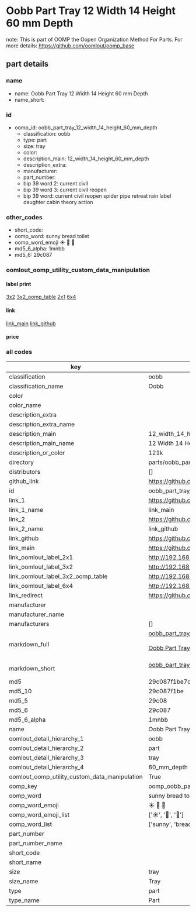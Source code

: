 # Oobb Part Tray 12 Width 14 Height 60 mm Depth  

note: This is part of OOMP the Oopen Organization Method For Parts. For more details: https://github.com/oomlout/oomp_base

##  part details
  







### name
* name: Oobb Part Tray 12 Width 14 Height 60 mm Depth
* name_short: 
### id
* oomp_id: oobb_part_tray_12_width_14_height_60_mm_depth
  * classification: oobb
  * type: part
  * size: tray
  * color: 
  * description_main: 12_width_14_height_60_mm_depth
  * description_extra: 
  * manufacturer: 
  * part_number: 
  * bip 39 word 2: current civil
  * bip 39 word 3: current civil reopen
  * bip 39 word: current civil reopen spider pipe retreat rain label daughter cabin theory action

### other_codes
* short_code: 
* oomp_word: sunny bread toilet
* oomp_word_emoji :sunny: :bread: :toilet:
* md5_6_alpha: 1mnbb
* md5_6: 29c087






### oomlout_oomp_utility_custom_data_manipulation
#### label print
[3x2](http://192.168.1.245:1112/?label=oomp%201mnbb)
[3x2_oomp_table](http://192.168.1.108:1112/?label=oomp%201mnbb)
[2x1](http://192.168.1.242:1112/?label=oomp%201mnbb)
[6x4](http://192.168.1.55:1112/?label=oomp%201mnbb)    

#### link

[link_main](https://github.com/oomlout/oomlout_oomp_version_1_messy/tree/main/parts/oobb_part_tray_12_width_14_height_60_mm_depth) [link_github](https://github.com/oomlout/oomlout_oomp_version_1_messy/tree/main/parts/oobb_part_tray_12_width_14_height_60_mm_depth)                             

#### price







### all codes 
| key | value |  
| --- | --- |  
| classification | oobb |  
| classification_name | Oobb |  
| color |  |  
| color_name |  |  
| description_extra |  |  
| description_extra_name |  |  
| description_main | 12_width_14_height_60_mm_depth |  
| description_main_name | 12 Width 14 Height 60 mm Depth |  
| description_or_color | 121k |  
| directory | parts/oobb_part_tray_12_width_14_height_60_mm_depth |  
| distributors | [] |  
| github_link | https://github.com/oomlout/oomlout_oomp_part_src/tree/main/parts/oobb_part_tray_12_width_14_height_60_mm_depth |  
| id | oobb_part_tray_12_width_14_height_60_mm_depth |  
| link_1 | https://github.com/oomlout/oomlout_oomp_version_1_messy/tree/main/parts/oobb_part_tray_12_width_14_height_60_mm_depth |  
| link_1_name | link_main |  
| link_2 | https://github.com/oomlout/oomlout_oomp_version_1_messy/tree/main/parts/oobb_part_tray_12_width_14_height_60_mm_depth |  
| link_2_name | link_github |  
| link_github | https://github.com/oomlout/oomlout_oomp_version_1_messy/tree/main/parts/oobb_part_tray_12_width_14_height_60_mm_depth |  
| link_main | https://github.com/oomlout/oomlout_oomp_version_1_messy/tree/main/parts/oobb_part_tray_12_width_14_height_60_mm_depth |  
| link_oomlout_label_2x1 | http://192.168.1.242:1112/?label=oomp%201mnbb |  
| link_oomlout_label_3x2 | http://192.168.1.245:1112/?label=oomp%201mnbb |  
| link_oomlout_label_3x2_oomp_table | http://192.168.1.108:1112/?label=oomp%201mnbb |  
| link_oomlout_label_6x4 | http://192.168.1.55:1112/?label=oomp%201mnbb |  
| link_redirect | https://github.com/oomlout/oomlout_oomp_version_1_messy/tree/main/parts/oobb_part_tray_12_width_14_height_60_mm_depth |  
| manufacturer |  |  
| manufacturer_name |  |  
| manufacturers | [] |  
| markdown_full | [oobb_part_tray_12_width_14_height_60_mm_depth](none)<br>[](none)<br>[Oobb Part Tray 12 Width 14 Height 60 Mm Depth](none)<br><br> |  
| markdown_short | [oobb_part_tray_12_width_14_height_60_mm_depth](none)<br><br> |  
| md5 | 29c087f1be7c3622e052ad1b6cca61b0 |  
| md5_10 | 29c087f1be |  
| md5_5 | 29c08 |  
| md5_6 | 29c087 |  
| md5_6_alpha | 1mnbb |  
| name | Oobb Part Tray 12 Width 14 Height 60 mm Depth |  
| oomlout_detail_hierarchy_1 | oobb |  
| oomlout_detail_hierarchy_2 | part |  
| oomlout_detail_hierarchy_3 | tray |  
| oomlout_detail_hierarchy_4 | 60_mm_depth |  
| oomlout_oomp_utility_custom_data_manipulation | True |  
| oomp_key | oomp_oobb_part_tray_12_width_14_height_60_mm_depth |  
| oomp_word | sunny bread toilet |  
| oomp_word_emoji | :sunny: :bread: :toilet: |  
| oomp_word_emoji_list | [':sunny:', ':bread:', ':toilet:'] |  
| oomp_word_list | ['sunny', 'bread', 'toilet'] |  
| part_number |  |  
| part_number_name |  |  
| short_code |  |  
| short_name |  |  
| size | tray |  
| size_name | Tray |  
| type | part |  
| type_name | Part |  
